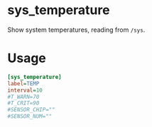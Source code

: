 # sys\_temperature

Show system temperatures, reading from `/sys`.

# Usage

``` ini
[sys_temperature]
label=TEMP
interval=10
#T_WARN=70
#T_CRIT=90
#SENSOR_CHIP=""
#SENSOR_NUM=""
```
